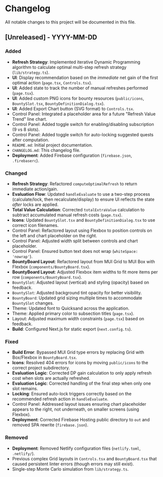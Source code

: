 # Changelog

All notable changes to this project will be documented in this file.

## [Unreleased] - YYYY-MM-DD

### Added
- **Refresh Strategy**: Implemented iterative Dynamic Programming algorithm to calculate optimal multi-step refresh strategy (`lib/strategy.ts`).
- **UI**: Display recommendation based on the *immediate* net gain of the first optimal action (`page.tsx`, `Controls.tsx`).
- **UI**: Added state to track the number of manual refreshes performed (`page.tsx`).
- **UI**: Added custom PNG icons for bounty resources (`public/icons`, `BountySlot.tsx`, `BountyDefinitionDialog.tsx`).
- **UI**: Added Export Chart button (SVG format) to `Controls.tsx`.
- Control Panel: Integrated a placeholder area for a future "Refresh Value Trend" line chart.
- Control Panel: Added toggle switch for enabling/disabling subscription (9 vs 8 slots).
- Control Panel: Added toggle switch for auto-locking suggested quests after computation.
- `README.md`: Initial project documentation.
- `CHANGELOG.md`: This changelog file.
- **Deployment**: Added Firebase configuration (`firebase.json`, `.firebaserc`).

### Changed
- **Refresh Strategy**: Refactored `computeOptimalRefresh` to return immediate action/gain.
- **Evaluation Flow**: Updated `handleEvaluate` to use a two-step process (calculate/lock, then recalculate/display) to ensure UI reflects the state *after* locks are applied.
- **Total Value Calculation**: Corrected `totalExtraValue` calculation to subtract accumulated manual refresh costs (`page.tsx`).
- **Icons**: Updated `BountySlot.tsx` and `BountyDefinitionDialog.tsx` to use correct icon filenames.
- Control Panel: Refactored layout using Flexbox to position controls on the left and chart placeholder on the right.
- Control Panel: Adjusted width split between controls and chart placeholder.
- Control Panel: Ensured button text does not wrap (`whiteSpace: 'nowrap'`).
- **BountyBoard Layout**: Refactored layout from MUI Grid to MUI Box with Flexbox (`components/BountyBoard.tsx`).
- **BountyBoard Layout**: Adjusted Flexbox item widths to fit more items per row (`components/BountyBoard.tsx`).
- `BountySlot`: Adjusted layout (vertical) and styling (opacity) based on feedback.
- `BountySlot`: Adjusted background tint opacity for better visibility.
- `BountyBoard`: Updated grid sizing multiple times to accommodate `BountySlot` changes.
- Theme: Updated font to Quicksand across the application.
- Theme: Applied primary color to subsection titles (`page.tsx`).
- Layout: Adjusted maximum width constraints (`page.tsx`) based on feedback.
- **Build**: Configured Next.js for static export (`next.config.ts`).

### Fixed
- **Build Error**: Bypassed MUI Grid type errors by replacing Grid with Box/Flexbox in `BountyBoard.tsx`.
- **Icons**: Resolved 404 errors for icons by moving `public/icons` to the correct project subdirectory.
- **Evaluation Logic**: Corrected DP gain calculation to only apply refresh cost when slots are actually refreshed.
- **Evaluation Logic**: Corrected handling of the final step when only one slot remains.
- **Locking**: Ensured auto-lock triggers correctly based on the recommended refresh action in `handleEvaluate`.
- Control Panel: Addressed layout issues ensuring chart placeholder appears to the right, not underneath, on smaller screens (using Flexbox).
- **Deployment**: Corrected Firebase Hosting public directory to `out` and removed SPA rewrite (`firebase.json`).

### Removed
- **Deployment**: Removed Netlify configuration files (`netlify.toml`, `.netlify/`).
- Previous complex Grid layouts in `Controls.tsx` and `BountyBoard.tsx` that caused persistent linter errors (though errors may still exist). 
- Single-step Monte Carlo simulation from `lib/strategy.ts`. 
